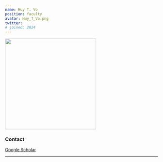 ```yaml
---
name: Huy T. Vo
position: faculty
avatar: Huy_T_Vo.png
twitter: 
# joined: 2024
---
```


<img width="300" src="{{site.baseurl}}/images/people/{{page.avatar}}" data-action="zoom">

### Contact

<!-- <i class="fa fa-envelope-o"></i> `liyihao@seas.upenn.edu`<br> -->
<i class="fa fa-bar-chart"></i> [Google Scholar](https://scholar.google.com/citations?hl=en&user=HNwwWQgAAAAJ) <br>

<hr>
